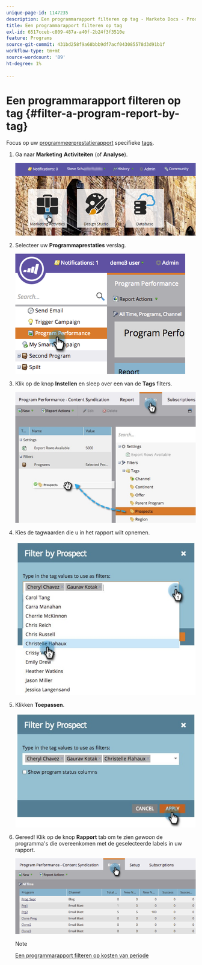 ```yaml
---
unique-page-id: 1147235
description: Een programmarapport filteren op tag - Marketo Docs - Productdocumentatie
title: Een programmarapport filteren op tag
exl-id: 6517cceb-c809-487a-a40f-2b24f3f3510e
feature: Programs
source-git-commit: 431bd258f9a68bbb9df7acf043085578d3d91b1f
workflow-type: tm+mt
source-wordcount: '89'
ht-degree: 1%

---
```


# Een programmarapport filteren op tag {#filter-a-program-report-by-tag}

Focus op uw [programmeerprestatierapport](/help/marketo/product-docs/core-marketo-concepts/programs/program-performance-report/create-a-program-performance-report.md) specifieke [tags](/help/marketo/product-docs/core-marketo-concepts/programs/working-with-programs/understanding-tags.md).

1. Ga naar **Marketing** **Activiteiten** (of **Analyse**).

   ![](assets/login-marketing-activities.png)

1. Selecteer uw **Programmaprestaties** verslag.

   ![](assets/image2014-9-23-16-3a12-3a36.png)

1. Klik op de knop **Instellen** en sleep over een van de **Tags** filters.

   ![](assets/prospects.jpg)

1. Kies de tagwaarden die u in het rapport wilt opnemen.

   ![](assets/prospect1.jpg)

1. Klikken **Toepassen**.

   ![](assets/prospect2.jpg)

1. Gereed! Klik op de knop **Rapport** tab om te zien _gewoon_ de programma&#39;s die overeenkomen met de geselecteerde labels in uw rapport.

   ![](assets/image2014-9-23-16-3a14-3a42.png)

   >[!NOTE]
   >
   >[Een programmarapport filteren op kosten van periode](/help/marketo/product-docs/core-marketo-concepts/programs/program-performance-report/filter-a-program-report-by-period-cost.md)
